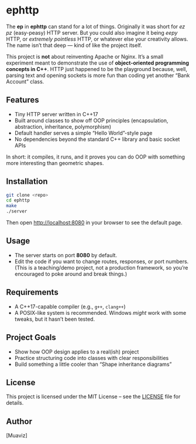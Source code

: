 # ephttp

The **ep** in **ephttp** can stand for a lot of things. Originally it was short for *ez pz* (easy-peasy) HTTP server. But you could also imagine it being *eepy* HTTP, or *extremely pointless* HTTP, or whatever else your creativity allows. The name isn’t that deep — kind of like the project itself.

This project is **not** about reinventing Apache or Nginx. It’s a small experiment meant to demonstrate the use of **object-oriented programming concepts in C++**. HTTP just happened to be the playground because, well, parsing text and opening sockets is more fun than coding yet another “Bank Account” class.

## Features

- Tiny HTTP server written in C++17  
- Built around classes to show off OOP principles (encapsulation, abstraction, inheritance, polymorphism)  
- Default handler serves a simple “Hello World”-style page  
- No dependencies beyond the standard C++ library and basic socket APIs  

In short: it compiles, it runs, and it proves you can do OOP with something more interesting than geometric shapes.

## Installation

```bash
git clone <repo>
cd ephttp
make
./server
````

Then open [http://localhost:8080](http://localhost:8080) in your browser to see the default page.

## Usage

- The server starts on port **8080** by default.
- Edit the code if you want to change routes, responses, or port numbers. (This is a teaching/demo project, not a production framework, so you’re encouraged to poke around and break things.)

## Requirements

- A C++17-capable compiler (e.g., `g++`, `clang++`)
- A POSIX-like system is recommended. Windows *might* work with some tweaks, but it hasn’t been tested.

## Project Goals

- Show how OOP design applies to a real(ish) project
- Practice structuring code into classes with clear responsibilities
- Build something a little cooler than “Shape inheritance diagrams”

## License

This project is licensed under the MIT License – see the [LICENSE](./LICENSE) file for details.

## Author

\[Muaviz]
